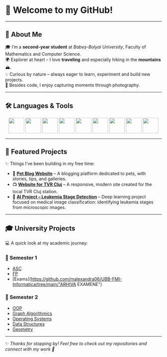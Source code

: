 # 👋 Welcome to my GitHub!

---

## 🌟 About Me  
🎓 I’m a **second-year student** at *Babeș-Bolyai University*, Faculty of Mathematics and Computer Science.  
🌍 Explorer at heart – I love **traveling** and especially hiking in the **mountains** 🏔️.  
💡 Curious by nature – always eager to learn, experiment and build new projects.  
📸 Besides code, I enjoy capturing moments through photography.  

---

## 🛠️ Languages & Tools  

<p align="center">
  <img src="https://cdn.jsdelivr.net/gh/devicons/devicon/icons/python/python-original.svg" width="50" height="50"/>
  <img src="https://cdn.jsdelivr.net/gh/devicons/devicon/icons/cplusplus/cplusplus-original.svg" width="50" height="50"/>
  <img src="https://cdn.jsdelivr.net/gh/devicons/devicon/icons/c/c-original.svg" width="50" height="50"/>
  <img src="https://cdn.jsdelivr.net/gh/devicons/devicon/icons/html5/html5-original.svg" width="50" height="50"/>
  <img src="https://cdn.jsdelivr.net/gh/devicons/devicon/icons/css3/css3-original.svg" width="50" height="50"/>
  <img src="https://cdn.jsdelivr.net/gh/devicons/devicon/icons/javascript/javascript-original.svg" width="50" height="50"/>
  <img src="https://cdn.jsdelivr.net/gh/devicons/devicon/icons/nodejs/nodejs-original.svg" width="50" height="50"/>
  <img src="https://cdn.jsdelivr.net/gh/devicons/devicon/icons/express/express-original.svg" width="50" height="50"/>
  <img src="https://cdn.jsdelivr.net/gh/devicons/devicon/icons/jquery/jquery-original.svg" width="50" height="50"/>
</p>

---

## 🚀 Featured Projects  

✨ Things I’ve been building in my free time:  

- 🐾 [**Pet Blog Website**](https://github.com/user/pet-blog) – A blogging platform dedicated to pets, with stories, tips, and galleries.  
- 📺 [**Website for TVR Cluj**](https://github.com/user/tvr-cluj) – A responsive, modern site created for the local TVR Cluj station.  
- 🧬 [**AI Project – Leukemia Stage Detection**](https://github.com/user/ai-project) – Deep learning project focused on medical image classification: identifying leukemia stages from microscopic images.  

---

## 🎓 University Projects  

💻 A quick look at my academic journey:  

### 📘 Semester 1
- [ASC](https://github.com/malexandra06/UBB-FMI-Informatica/tree/main/ASC)  
- [FP](https://github.com/malexandra06/UBB-FMI-Informatica/tree/main/FP)  
- [Exams](https://github.com/malexandra06/UBB-FMI-Informatica/tree/main/"ARHIVA EXAMENE") 
 

### 📗 Semester 2
- [OOP](https://github.com/user/oop)  
- [Graph Algorithmics](https://github.com/user/graph-algorithmics)  
- [Operating Systems](https://github.com/user/os)  
- [Data Structures](https://github.com/user/ds)  
- [Geometry](https://github.com/user/geometry)  

---

✨ *Thanks for stopping by! Feel free to check out my repositories and connect with my work 🚀*
